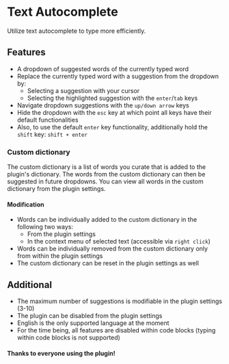 # Text Autocomplete

Utilize text autocomplete to type more efficiently.

## Features

- A dropdown of suggested words of the currently typed word
- Replace the currently typed word with a suggestion from the dropdown by:
  - Selecting a suggestion with your cursor
  - Selecting the highlighted suggestion with the `enter`/`tab` keys 
- Navigate dropdown suggestions with the `up/down arrow` keys
- Hide the dropdown with the `esc` key at which point all keys have their default functionalities
- Also, to use the default `enter` key functionality, additionally hold the `shift` key: `shift + enter`

### Custom dictionary

The custom dictionary is a list of words you curate that is added to the plugin's dictionary. The words from the custom dictionary can then be suggested in future dropdowns. You can view all words in the custom dictionary from the plugin settings.

#### Modification
- Words can be individually added to the custom dictionary in the following two ways:
  - From the plugin settings
  - In the context menu of selected text (accessible via `right click`)
- Words can be individually removed from the custom dictionary only from within the plugin settings
- The custom dictionary can be reset in the plugin settings as well

## Additional

- The maximum number of suggestions is modifiable in the plugin settings (3-10)
- The plugin can be disabled from the plugin settings
- English is the only supported language at the moment
- For the time being, all features are disabled within code blocks (typing within code blocks is not supported)

#### Thanks to everyone using the plugin!